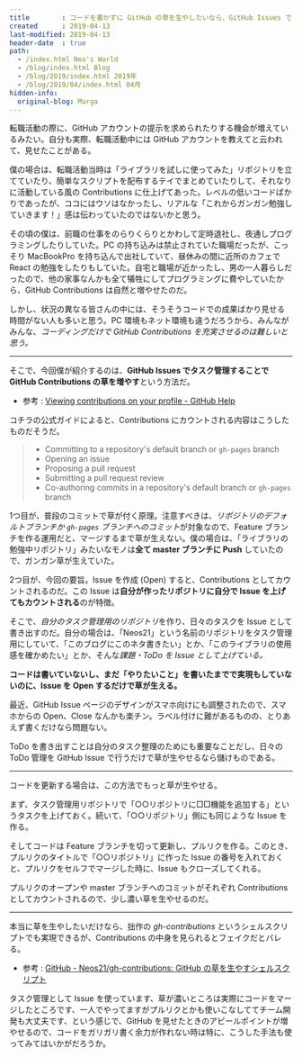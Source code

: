```yaml
---
title        : コードを書かずに GitHub の草を生やしたいなら、GitHub Issues でタスク管理する
created      : 2019-04-13
last-modified: 2019-04-13
header-date  : true
path:
  - /index.html Neo's World
  - /blog/index.html Blog
  - /blog/2019/index.html 2019年
  - /blog/2019/04/index.html 04月
hidden-info:
  original-blog: Murga
---
```


転職活動の際に、GitHub アカウントの提示を求められたりする機会が増えているみたい。自分も実際、転職活動中には GitHub アカウントを教えてと云われて、見せたことがある。

僕の場合は、転職活動当時は「ライブラリを試しに使ってみた」リポジトリを立てていたり、簡単なスクリプトを配布するテイでまとめていたりして、それなりに活動している風の Contributions に仕上げてあった。レベルの低いコードばかりであったが、ココにはウソはなかったし、リアルな「これからガンガン勉強していきます！」感は伝わっていたのではないかと思う。

その頃の僕は、前職の仕事をのらりくらりとかわして定時退社し、夜通しプログラミングしたりしていた。PC の持ち込みは禁止されていた職場だったが、こっそり MacBookPro を持ち込んで出社していて、昼休みの間に近所のカフェで React の勉強をしたりもしていた。自宅と職場が近かったし、男の一人暮らしだったので、他の家事なんかも全て犠牲にしてプログラミングに費やしていたから、GitHub Contributions は自然と増やせたのだ。

しかし、状況の異なる皆さんの中には、そうそうコードでの成果ばかり見せる時間がない人も多いと思う。PC 環境もネット環境も違うだろうから、みんながみんな、*コーディングだけで GitHub Contributions を充実させるのは難しいと思う。*

-----

そこで、今回僕が紹介するのは、**GitHub Issues でタスク管理することで GitHub Contributions の草を増やす**という方法だ。

- 参考 : [Viewing contributions on your profile - GitHub Help](https://help.github.com/en/articles/viewing-contributions-on-your-profile#what-counts-as-a-contribution)

コチラの公式ガイドによると、Contributions にカウントされる内容はこうしたものだそうだ。

> - Committing to a repository's default branch or `gh-pages` branch
> - Opening an issue
> - Proposing a pull request
> - Submitting a pull request review
> - Co-authoring commits in a repository's default branch or `gh-pages` branch

1つ目が、普段のコミットで草が付く原理。注意すべきは、*リポジトリのデフォルトブランチか `gh-pages` ブランチへのコミット*が対象なので、Feature ブランチを作る運用だと、マージするまで草が生えない。僕の場合は、「ライブラリの勉強中リポジトリ」みたいなモノは**全て master ブランチに Push** していたので、ガンガン草が生えていた。

2つ目が、今回の要旨。Issue を作成 (Open) すると、Contributions としてカウントされるのだ。この Issue は**自分が作ったリポジトリに自分で Issue を上げてもカウントされる**のが特徴。

そこで、*自分のタスク管理用のリポジトリ*を作り、日々のタスクを Issue として書き出すのだ。自分の場合は、「Neos21」という名前のリポジトリをタスク管理用にしていて、「このブログにこのネタ書きたい」とか、「このライブラリの使用感を確かめたい」とか、そんな*課題・ToDo を Issue として上げている。*

**コードは書いていないし、まだ「やりたいこと」を書いたまでで実現もしていないのに、Issue を Open するだけで草が生える。**

最近、GitHub Issue ページのデザインがスマホ向けにも調整されたので、スマホからの Open、Close なんかも楽チン。ラベル付けに難があるものの、とりあえず書くだけなら問題ない。

ToDo を書き出すことは自分のタスク整理のためにも重要なことだし、日々の ToDo 管理を GitHub Issue で行うだけで草が生やせるなら儲けものである。

-----

コードを更新する場合は、この方法でもっと草が生やせる。

まず、タスク管理用リポジトリで「○○リポジトリに□□機能を追加する」というタスクを上げておく。続いて、「○○リポジトリ」側にも同じような Issue を作る。

そしてコードは Feature ブランチを切って更新し、プルリクを作る。このとき、プルリクのタイトルで「○○リポジトリ」に作った Issue の番号を入れておくと、プルリクをセルフでマージした時に、Issue もクローズしてくれる。

プルリクのオープンや master ブランチへのコミットがそれぞれ Contributions としてカウントされるので、少し濃い草を生やせるのだ。

-----

本当に草を生やしたいだけなら、拙作の *gh-contributions* というシェルスクリプトでも実現できるが、Contributions の中身を見られるとフェイクだとバレる。

- 参考 : [GitHub - Neos21/gh-contributions: GitHub の草を生やすシェルスクリプト](https://github.com/Neos21/gh-contributions)

タスク管理として Issue を使っています、草が濃いところは実際にコードをマージしたところです、一人でやってますがプルリクとかも使いこなしててチーム開発も大丈夫です、という感じで、GitHub を見せたときのアピールポイントが増やせるので、コードをガリガリ書く余力が作れない時は特に、こうした手法も使ってみてはいかがだろうか。
